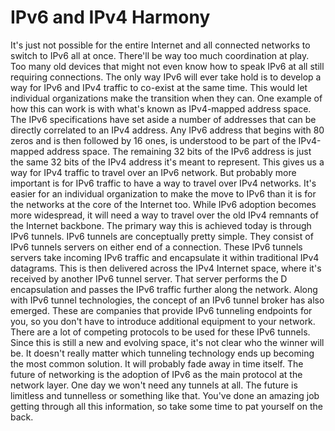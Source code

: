 # IPv6 and IPv4 Harmony

It's just not possible for the entire Internet and all connected networks to switch to IPv6 all at once. There'll be way too much coordination at play. Too many old devices that might not even know how to speak IPv6 at all still requiring connections. The only way IPv6 will ever take hold is to develop a way for IPv6 and IPv4 traffic to co-exist at the same time. This would let individual organizations make the transition when they can. One example of how this can work is with what's known as IPv4-mapped address space. The IPv6 specifications have set aside a number of addresses that can be directly correlated to an IPv4 address. Any IPv6 address that begins with 80 zeros and is then followed by 16 ones, is understood to be part of the IPv4-mapped address space. The remaining 32 bits of the IPv6 address is just the same 32 bits of the IPv4 address it's meant to represent. This gives us a way for IPv4 traffic to travel over an IPv6 network. But probably more important is for IPv6 traffic to have a way to travel over IPv4 networks. It's easier for an individual organization to make the move to IPv6 than it is for the networks at the core of the Internet too. While IPv6 adoption becomes more widespread, it will need a way to travel over the old IPv4 remnants of the Internet backbone. The primary way this is achieved today is through IPv6 tunnels. IPv6 tunnels are conceptually pretty simple. They consist of IPv6 tunnels servers on either end of a connection. These IPv6 tunnels servers take incoming IPv6 traffic and encapsulate it within traditional IPv4 datagrams. This is then delivered across the IPv4 Internet space, where it's received by another IPv6 tunnel server. That server performs the D encapsulation and passes the IPv6 traffic further along the network. Along with IPv6 tunnel technologies, the concept of an IPv6 tunnel broker has also emerged. These are companies that provide IPv6 tunneling endpoints for you, so you don't have to introduce additional equipment to your network. There are a lot of competing protocols to be used for these IPv6 tunnels. Since this is still a new and evolving space, it's not clear who the winner will be. It doesn't really matter which tunneling technology ends up becoming the most common solution. It will probably fade away in time itself. The future of networking is the adoption of IPv6 as the main protocol at the network layer. One day we won't need any tunnels at all. The future is limitless and tunnelless or something like that. You've done an amazing job getting through all this information, so take some time to pat yourself on the back.

